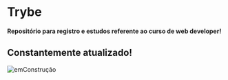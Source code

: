 # Trybe

**Repositório para registro e estudos referente ao curso de web developer!**

## Constantemente atualizado!
![emConstrução](https://octodex.github.com/images/constructocat2.jpg) 
